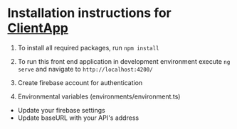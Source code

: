# Installation instructions for [ClientApp](https://github.com/sebastian-soderholm/boxinator/tree/master/ClientApp)

1. To install all required packages, run 
`npm install`

2. To run this front end application in development environment execute
`ng serve` and navigate to `http://localhost:4200/`

3. Create firebase account for authentication

4. Environmental variables (environments/environment.ts)
  - Update your firebase settings
  - Update baseURL with your API's address
